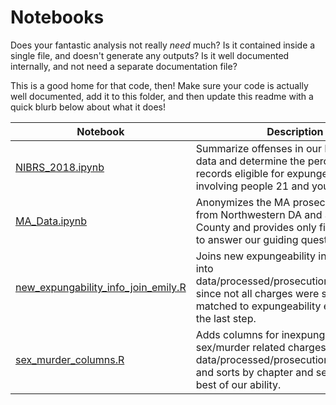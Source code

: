 # Notebooks

Does your fantastic analysis not really _need_ much? Is it contained inside a single file, and doesn't generate any outputs? Is it well documented internally, and not need a separate documentation file?

This is a good home for that code, then! Make sure your code is actually well documented, add it to this folder, and then update this readme with a quick blurb below about what it does!

|Notebook|Description|
|---|---|
|[NIBRS_2018.ipynb](NIBRS_2018.ipynb)|Summarize offenses in our NIBRS 2018 data and determine the percent of records eligible for expungement involving people 21 and younger.|
|[MA_Data.ipynb](MA_Data.ipynb)|Anonymizes the MA prosecution data from Northwestern DA and Suffolk County and provides only fields required to answer our guiding questions.|
|[new_expungability_info_join_emily.R](new_expungability_info_join_emily.R)|Joins new expungeability info from Sana into data/processed/prosecution_charges.csv, since not all charges were successfully matched to expungeability eligibilities in the last step.| 
|[sex_murder_columns.R](sex_murder_columns.R)|Adds columns for inexpungeable sex/murder related charges to data/processed/prosecution_charges.csv, and sorts by chapter and section, to the best of our ability.|

